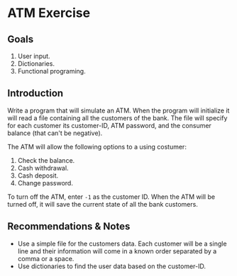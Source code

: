 # ATM Exercise

## Goals

1. User input.
2. Dictionaries.
3. Functional programing.

## Introduction

Write a program that will simulate an ATM. When the program will initialize it will read a file containing all the customers of the bank. The file will specify for each customer its customer-ID, ATM password, and the consumer balance (that can't be negative).

The ATM will allow the following options to a using costumer:
1. Check the balance.
2. Cash withdrawal.
3. Cash deposit.
4. Change password.  

To turn off the ATM, enter `-1` as the customer ID. When the ATM will be turned off, it will save the current state of all the bank customers.

## Recommendations & Notes

* Use a simple file for the customers data. Each customer will be a single line and their information will come in a known order separated by a comma or a space.
* Use dictionaries to find the user data based on the customer-ID.
